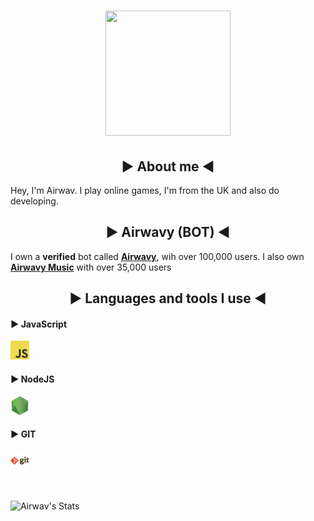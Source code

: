 <h1 align="center">
  <a href="https://airwavy.site.xyz"><img src="https://cdn.discordapp.com/attachments/865294558690672680/1039598862417010738/airwavy_logo_white_500x500.png" width="200" height="200"></a>
</h1>

<h2 align="center"> ► About me ◄ </h2>

Hey, I'm Airwav. I play online games, I'm from the UK and also do developing.

<h2 align="center"> ► Airwavy (BOT) ◄ </h2>

I own a **verified** bot called [**Airwavy**](https://airwavy.site.xyz), wih over 100,000 users. I also own [**Airwavy Music**](https://airwavy.site.xyz/music) with over 35,000 users

<h2 align="center"> ► Languages and tools I use ◄ </h2>

<h4 align="left">► JavaScript </h4>
<code><img src="https://raw.githubusercontent.com/github/explore/80688e429a7d4ef2fca1e82350fe8e3517d3494d/topics/javascript/javascript.png" width="30" height="30"></code><h4 align="left">► NodeJS </h4>
  <code><img src="https://raw.githubusercontent.com/github/explore/80688e429a7d4ef2fca1e82350fe8e3517d3494d/topics/nodejs/nodejs.png" width="30" height="30"></code><h4 align="left">► GIT </h4>
  <code><img src="https://raw.githubusercontent.com/github/explore/80688e429a7d4ef2fca1e82350fe8e3517d3494d/topics/git/git.png" width="30" height="30">
</code>
  
<br/>

<h2 align="left">  </h2>

![Airwav's Stats](https://github-readme-stats.vercel.app/api?username=Airwav&count_private=true&include_all_commits=true&show_icons=true&hide_border=true&hide_title=true&theme=dracula)

